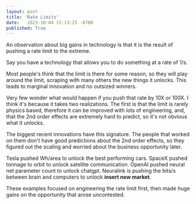 ```yaml
---
layout: post
title: 'Rate Limits'
date:   2023-10-04 15:13:25 -0700
published: True 
---
```


An observation about big gains in technology is that it is the result of pushing a rate limit to the extreme. 

Say you have a technology that allows you to do something at a rate of 1/s. 

Most people's think that the limit is there for some reason, so they will play around the limit, scraping with many others the new things it unlocks. This leads to marginal innovation and no outsized winners. 

Very few wonder what would happen if you push that rate by 10X or 100X. I think it's because it takes two realizations. The first is that the limit is rarely physics based, therefore it can be improved with lots of engineering, and, that the 2nd order effects are extremely hard to predict, so it's not obvious what it unlocks.

The biggest recent innovations have this signature. The people that worked on them don't have good predictions about the 2nd order effects, so they figured out the scaling and worried about the business opportunity later. 

Tesla pushed Wh/area to unlock the best performing cars. SpaceX pushed tonnage to orbit to unlock satellite communication. OpenAI pushed neural net parameter count to unlock chatgpt. Neuralink is pushing the bits/s between brain and computers to unlock __insert new market__. 

These examples focused on engineering the rate limit first, then made huge gains on the opportunity that arose uncontested. 
